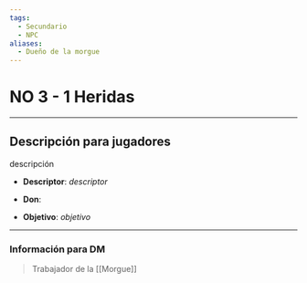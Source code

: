 ```yaml
---
tags:
  - Secundario
  - NPC
aliases:
  - Dueño de la morgue
---
```

# NO 3 - 1 Heridas
___
## Descripción para jugadores
descripción

- **Descriptor**: *descriptor*
- **Don**:

- **Objetivo**: *objetivo*
___
### Información para DM
>Trabajador de la [[Morgue]]
